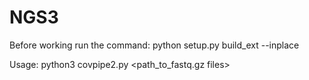 # NGS3
Before working run the command:
python setup.py build_ext --inplace

Usage:
python3 covpipe2.py <path_to_fastq.gz files> <your own prefix>
